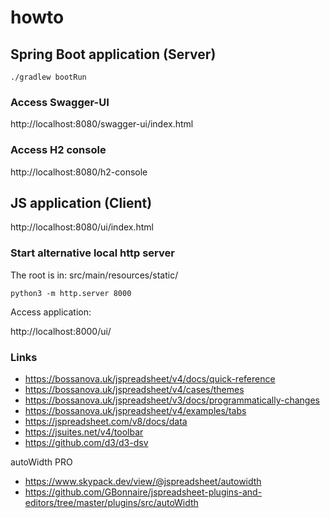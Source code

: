 # howto


## Spring Boot application (Server)

```
./gradlew bootRun
```

### Access Swagger-UI
http://localhost:8080/swagger-ui/index.html

### Access H2 console
http://localhost:8080/h2-console

## JS application (Client)

http://localhost:8080/ui/index.html

### Start alternative local http server

The root is in:
src/main/resources/static/

```
python3 -m http.server 8000
```
Access application:

http://localhost:8000/ui/

### Links
- https://bossanova.uk/jspreadsheet/v4/docs/quick-reference
- https://bossanova.uk/jspreadsheet/v4/cases/themes
- https://bossanova.uk/jspreadsheet/v3/docs/programmatically-changes
- https://bossanova.uk/jspreadsheet/v4/examples/tabs
- https://jspreadsheet.com/v8/docs/data
- https://jsuites.net/v4/toolbar
- https://github.com/d3/d3-dsv

autoWidth PRO
- https://www.skypack.dev/view/@jspreadsheet/autowidth
- https://github.com/GBonnaire/jspreadsheet-plugins-and-editors/tree/master/plugins/src/autoWidth
